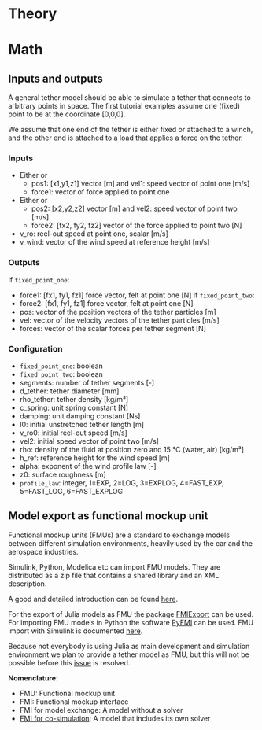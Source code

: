 # Theory

# Math

## Inputs and outputs
A general tether model should be able to simulate a tether that connects to arbitrary points in space. The first tutorial examples assume one (fixed) point to be at the coordinate [0,0,0].

We assume that one end of the tether is either fixed or attached to a winch, and the other end is attached to a load that applies a force on the tether.

### Inputs
- Either or
  - pos1: [x1,y1,z1] vector [m] and vel1: speed vector of point one [m/s]
  - force1: vector of force applied to point one
- Either or
  - pos2: [x2,y2,z2] vector [m] and vel2: speed vector of point two [m/s]
  - force2: [fx2, fy2, fz2] vector of the force applied to point two [N]
- v_ro: reel-out speed at point one, scalar [m/s]
- v_wind: vector of the wind speed at reference height [m/s]

### Outputs
If `fixed_point_one`:
  - force1: [fx1, fy1, fz1] force vector, felt at point one [N]
if `fixed_point_two`:
  - force2: [fx1, fy1, fz1] force vector, felt at point one [N]
- pos: vector of the position vectors of the tether particles [m]
- vel: vector of the velocity vectors of the tether particles [m/s]
- forces: vector of the scalar forces per tether segment [N]

### Configuration
- `fixed_point_one`: boolean 
- `fixed_point_two`: boolean 
- segments: number of tether segments [-]
- d_tether: tether diameter [mm]
- rho_tether: tether density [kg/m³]
- c_spring: unit spring constant [N]
- damping: unit damping constant [Ns]
- l0: initial unstretched tether length [m]
- v_ro0: initial reel-out speed [m/s]
- vel2: initial speed vector of point two [m/s]
- rho: density of the fluid at position zero and 15 °C (water, air) [kg/m³]
- h_ref: reference height for the wind speed [m]
- alpha: exponent of the wind profile law [-]
- z0: surface roughness [m]
- `profile_law`: integer, 1=EXP, 2=LOG, 3=EXPLOG, 4=FAST_EXP, 5=FAST_LOG, 6=FAST_EXPLOG  

## Model export as functional mockup unit
Functional mockup units (FMUs) are a standard to exchange models between different
simulation environments, heavily used by the car and the aerospace industries.

Simulink, Python, Modelica etc can import FMU models. They are distributed as a
zip file that contains a shared library and an XML description.

A good and detailed introduction can be found [here](https://www.iea-annex60.org/finalReport/activity_1_2.html).

For the export of Julia models as FMU the package [FMIExport](https://github.com/ThummeTo/FMIExport.jl) can be used. For importing FMU models in Python the software [PyFMI](https://jmodelica.org/pyfmi/index.html#) can be used. FMU import with Simulink is documented [here](https://nl.mathworks.com/help/simulink/ug/work-with-fmi-in-simulink.html).

Because not everybody is using Julia as main development and simulation environment we plan
to provide a tether model as FMU, but this will not be possible before this [issue](https://github.com/ThummeTo/FMIExport.jl/issues/10) is resolved.

**Nomenclature:**
- FMU: Functional mockup unit
- FMI: Functional mockup interface
- FMI for model exchange: A model without a solver
- [FMI for co-simulation](https://fmi-standard.org/docs/3.0.1/#_fmi_for_co_simulation_cs): A model that includes its own solver
